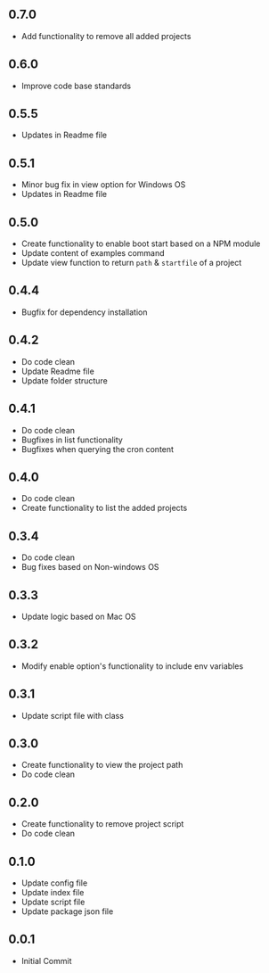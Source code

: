 ## 0.7.0

- Add functionality to remove all added projects

## 0.6.0

- Improve code base standards

## 0.5.5

- Updates in Readme file

## 0.5.1

- Minor bug fix in view option for Windows OS
- Updates in Readme file

## 0.5.0

- Create functionality to enable boot start based on a NPM module
- Update content of examples command
- Update view function to return `path` & `startfile` of a project

## 0.4.4

- Bugfix for dependency installation

## 0.4.2

- Do code clean
- Update Readme file
- Update folder structure

## 0.4.1

- Do code clean
- Bugfixes in list functionality
- Bugfixes when querying the cron content

## 0.4.0

- Do code clean
- Create functionality to list the added projects

## 0.3.4

- Do code clean
- Bug fixes based on Non-windows OS

## 0.3.3

- Update logic based on Mac OS

## 0.3.2

- Modify enable option's functionality to include env variables

## 0.3.1

- Update script file with class

## 0.3.0

- Create functionality to view the project path
- Do code clean

## 0.2.0

- Create functionality to remove project script
- Do code clean

## 0.1.0

- Update config file
- Update index file
- Update script file
- Update package json file

## 0.0.1

- Initial Commit